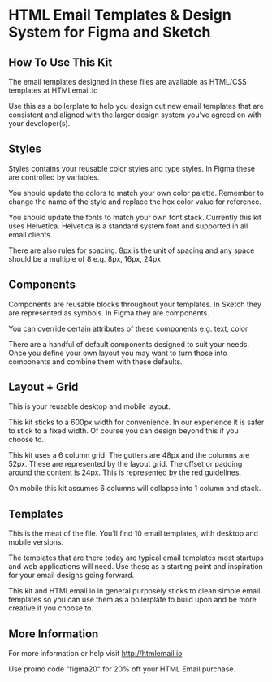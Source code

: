 # HTML Email Templates & Design System for Figma and Sketch


## How To Use This Kit

The email templates designed in these files are available as HTML/CSS templates at HTMLemail.io

Use this as a boilerplate to help you design out new email templates that are consistent and aligned with the larger design system you’ve agreed on with your developer(s).


## Styles

Styles contains your reusable color styles and type styles. In Figma these are controlled by variables.

You should update the colors to match your own color palette. Remember to change the name of the style and replace the hex color value for reference.

You should update the fonts to match your own font stack. Currently this kit uses Helvetica. Helvetica is a standard system font and supported in all email clients.

There are also rules for spacing. 8px is the unit of spacing and any space should be a multiple of 8 e.g. 8px, 16px, 24px


## Components

Components are reusable blocks throughout your templates. In Sketch they are represented as symbols. In Figma they are components.

You can override certain attributes of these components e.g. text, color

There are a handful of default components designed to suit your needs. Once you define your own layout you may want to turn those into components and combine them with these defaults.


## Layout + Grid

This is your reusable desktop and mobile layout.

This kit sticks to a 600px width for convenience. In our experience it is safer to stick to a fixed width. Of course you can design beyond this if you choose to.

This kit uses a 6 column grid. The gutters are 48px and the columns are 52px. These are represented by the layout grid. The offset or padding around the content is 24px. This is represented by the red guidelines.

On mobile this kit assumes 6 columns will collapse into 1 column and stack.


## Templates

This is the meat of the file. You’ll find 10 email templates, with desktop and mobile versions.

The templates that are there today are typical email templates most startups and web applications will need. Use these as a starting point and inspiration for your email designs going forward.

This kit and HTMLemail.io in general purposely sticks to clean simple email templates so you can use them as a boilerplate to build upon and be more creative if you choose to.


## More Information

For more information or help visit http://htmlemail.io

Use promo code "figma20" for 20% off your HTML Email purchase.

